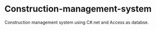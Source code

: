 # Construction-management-system
Construction management system using C#.net and Access as databse.
